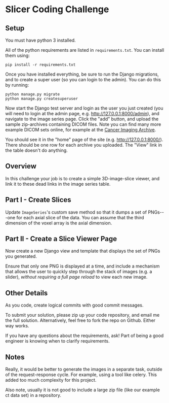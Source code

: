 # Slicer Coding Challenge

## Setup

You must have python 3 installed.

All of the python requirements are listed in `requirements.txt`.  You can install them using:

    pip install -r requirements.txt

Once you have installed everything, be sure to run the Django migrations, and
to create a super user (so you can login to the admin).  You can do this by running:

    python manage.py migrate
    python manage.py createsuperuser

Now start the Django test server and login as the user you just created (you
will need to login at the admin page, e.g. http://127.0.0.1:8000/admin), and
navigate to the image series page.  Click the "add" button, and upload the
sample zip-archives containing DICOM files.  Note you can find many more
example DICOM sets online, for example at the [Cancer Imaging Archive](http://www.cancerimagingarchive.net).

You should see it in the "home" page of the site (e.g. http://127.0.0.1:8000/).  There
should be one row for each archive you uploaded.  The "View" link in the table
doesn't do anything.

## Overview

In this challenge your job is to create a simple 3D-image-slice viewer, and
link it to these dead links in the image series table.

## Part I - Create Slices

Update `ImageSeries`'s custom save method so that it dumps a set of PNGs---one
for each axial slice of the data.  You can assume that the third dimension of
the voxel array is the axial dimension.

## Part II - Create a Slice Viewer Page

Now create a new Django view and template that displays the set of PNGs you generated.

Ensure that only one PNG is displayed at a time, and include a mechanism that
allows the user to quickly step through the stack of images (e.g. a slider),
*without requiring a full page reload* to view each new image.

## Other Details

As you code, create logical commits with good commit messages.

To submit your solution, please zip up your code repository, and email me the 
full solution.  Alternatively, feel free to fork the repo on Github.  Either way works.

If you have any questions about the requirements, ask!  Part of being a good
engineer is knowing when to clarify requirements.

## Notes

Really, it would be better to generate the images in a separate task, outside
of the request-response cycle.  For example, using a tool like celery.  This
added too much complexity for this project.

Also note, usually it is not good to include a large zip file (like our
example ct data set) in a repository.
